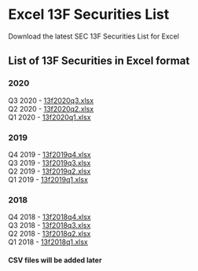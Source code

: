 # Excel 13F Securities List
Download the latest SEC 13F Securities List for Excel

## List of 13F Securities in Excel format

### 2020
Q3 2020 - [13f2020q3.xlsx](https://bit.ly/3dXNexr) <br>
Q2 2020 - [13f2020q2.xlsx](https://bit.ly/3kFkSuo) <br>
Q1 2020 - [13f2020q1.xlsx](https://bit.ly/3mnIJ2y) <br>

### 2019
Q4 2019 - [13f2019q4.xlsx](https://bit.ly/35z4HZo) <br>
Q3 2019 - [13f2019q3.xlsx](https://bit.ly/37EGTWB) <br>
Q2 2019 - [13f2019q2.xlsx](https://bit.ly/35pPQQQ) <br>
Q1 2019 - [13f2019q1.xlsx](https://bit.ly/31FqWvv) <br>

### 2018
Q4 2018 - [13f2018q4.xlsx](https://bit.ly/35yisaU) <br>
Q3 2018 - [13f2018q3.xlsx](https://bit.ly/3ok1kyd) <br>
Q2 2018 - [13f2018q2.xlsx](https://bit.ly/3mo4hM6) <br>
Q1 2018 - [13f2018q1.xlsx](https://bit.ly/2TkOz8l) <br>

#### CSV files will be added later
